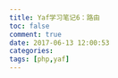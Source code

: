 ```yaml
---
title: Yaf学习笔记6：路由
toc: false
comment: true
date: 2017-06-13 12:00:53
categories:
tags: [php,yaf]
---
```







<!--more-->
